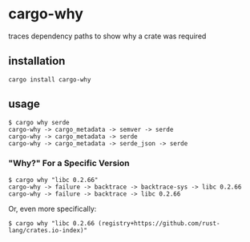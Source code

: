 # cargo-why

traces dependency paths to show why a crate was required

## installation

```
cargo install cargo-why
```

## usage

```
$ cargo why serde
cargo-why -> cargo_metadata -> semver -> serde
cargo-why -> cargo_metadata -> serde
cargo-why -> cargo_metadata -> serde_json -> serde
```

### "Why?" For a Specific Version

```
$ cargo why "libc 0.2.66"
cargo-why -> failure -> backtrace -> backtrace-sys -> libc 0.2.66
cargo-why -> failure -> backtrace -> libc 0.2.66
```

Or, even more specifically:

```
$ cargo why "libc 0.2.66 (registry+https://github.com/rust-lang/crates.io-index)"
```
